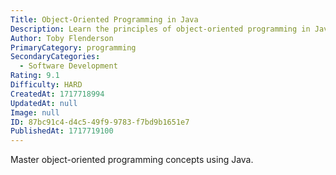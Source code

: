 ```yaml
---
Title: Object-Oriented Programming in Java
Description: Learn the principles of object-oriented programming in Java.
Author: Toby Flenderson
PrimaryCategory: programming
SecondaryCategories:
  - Software Development
Rating: 9.1
Difficulty: HARD
CreatedAt: 1717718994
UpdatedAt: null
Image: null
ID: 87bc91c4-d4c5-49f9-9783-f7bd9b1651e7
PublishedAt: 1717719100
---
```

Master object-oriented programming concepts using Java.
